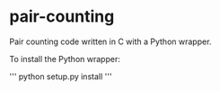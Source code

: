 # pair-counting
Pair counting code written in C with a Python wrapper.

To install the Python wrapper:

'''
python setup.py install
'''
